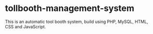 # tollbooth-management-system
This is an automatic tool booth system, build using PHP, MySQL, HTML, CSS and JavaScript.
